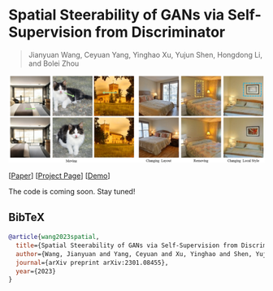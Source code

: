 # Spatial Steerability of GANs via Self-Supervision from Discriminator

> Jianyuan Wang, Ceyuan Yang, Yinghao Xu, Yujun Shen, Hongdong Li, and Bolei Zhou <br>

![image](./docs/assets/Manipulation.png)

[[Paper](https://arxiv.org/pdf/2301.08455.pdf)]
[[Project Page](https://genforce.github.io/SpatialGAN/)]
[[Demo](https://genforce.github.io/SpatialGAN/)]

The code is coming soon. Stay tuned!


## BibTeX

```bibtex
@article{wang2023spatial,
  title={Spatial Steerability of GANs via Self-Supervision from Discriminator},
  author={Wang, Jianyuan and Yang, Ceyuan and Xu, Yinghao and Shen, Yujun and Li, Hongdong and Zhou, Bolei},
  journal={arXiv preprint arXiv:2301.08455},
  year={2023}
}
```
